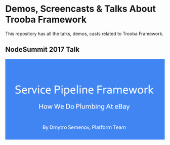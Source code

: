 # Demos, Screencasts & Talks About Trooba Framework

This repository has all the talks, demos, casts related to Trooba Framework.

## NodeSummit 2017 Talk

<p align="center">
    <a href="NodeSummit-2017-Service-Pipeline-Framework.pdf">
        <img src="images/nodesummit-trooba-talk.png" />
    </a>
</p>
